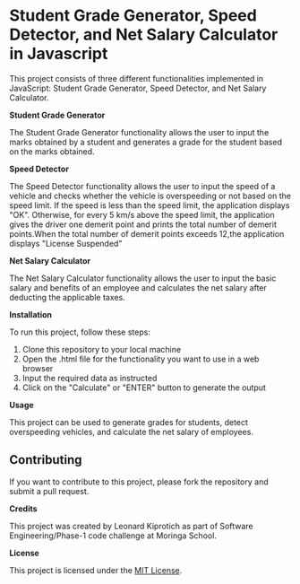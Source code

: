 # Student Grade Generator, Speed Detector, and Net Salary Calculator in Javascript

<p>This project consists of three different functionalities implemented in JavaScript: Student Grade Generator, Speed Detector, and Net Salary Calculator.</p>

**Student Grade Generator**
<p>The Student Grade Generator functionality allows the user to input the marks obtained by a student and generates a grade for the student based on the marks obtained.</p>

**Speed Detector**
<p>The Speed Detector functionality allows the user to input the speed of a vehicle and checks whether the vehicle is overspeeding or not based on the speed limit. If the speed is less than the speed limit, the application displays "OK". Otherwise, for every 5 km/s above the speed limit, the application gives the driver one demerit point and prints the total number of demerit points.When the total number of demerit points exceeds 12,the application displays "License Suspended"</p>

**Net Salary Calculator**
<p>The Net Salary Calculator functionality allows the user to input the basic salary and benefits of an employee and calculates the net salary after deducting the applicable taxes.</p>

**Installation**
<p>To run this project, follow these steps: </p>
<ol>
<li>Clone this repository to your local machine</li> 
<li>Open the .html file for the functionality you want to use in a web browser</li>
<li>Input the required data as instructed</li>
<li>Click on the "Calculate" or "ENTER" button to generate the output</li>
</ol>

**Usage**
<p>This project can be used to generate grades for students, detect overspeeding vehicles, and calculate the net salary of employees.</p>

<h2>Contributing</h2>
<p>If you want to contribute to this project, please fork the repository and submit a pull request.</p>

**Credits**
<p>This project was created by Leonard Kiprotich as part of Software Engineering/Phase-1 code challenge at Moringa School.</p>

**License**
<p>This project is licensed under the <ins>MIT License</ins>.</p>





